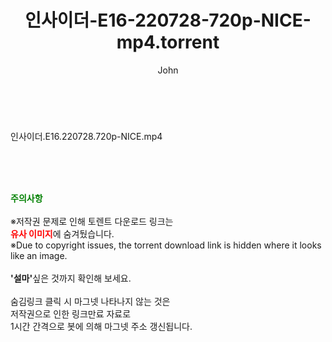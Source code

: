 ﻿---
layout: post
title:  "인사이더-E16-220728-720p-NICE-mp4.torrent"
author: John
categories: [ 드라마 ]
tags: [  ]
image:  
description: "인사이더-E16-220728-720p-NICE-mp4 torrent 정보 공유"
toc: true
toc_sticky: true
---

<br>
<div class="view-img">
<a class="view_image" href="http://torrentmobile60.com/bbs/view_image.php?fn=%2Fdata%2Ffile%2Fdrama%2F2345726642_bpNOma27_1e0b3d0017b28077fc28d25d8c1907764a133058.jpg" target="_blank"><img alt="" class="img-tag" content="http://torrentmobile60.com/data/file/drama/2345726642_bpNOma27_1e0b3d0017b28077fc28d25d8c1907764a133058.jpg" itemprop="image" src="http://torrentmobile60.com/data/file/drama/2345726642_bpNOma27_1e0b3d0017b28077fc28d25d8c1907764a133058.jpg"/></a></div><div class="view-content" itemprop="description">
<p>인사이더.E16.220728.720p-NICE.mp4<br/></p> </div>
    
<br><br><br>
<p data-ke-size="size16"><b><span style="color: green;">주의사항</span></b><br /><br />※저작권 문제로 인해 토렌트 다운로드 링크는<br /><b><span style="color: red;">유사 이미지</span></b>에 숨겨뒀습니다.<br />※Due to copyright issues, the torrent download link is hidden where it looks like an image.<br /><br /><b>'설마'</b>싶은 것까지 확인해 보세요.<br /><br />숨김링크 클릭 시 마그넷 나타나지 않는 것은<br />저작권으로 인한 링크만료 자료로<br />1시간 간격으로 봇에 의해 마그넷 주소 갱신됩니다.</p>
